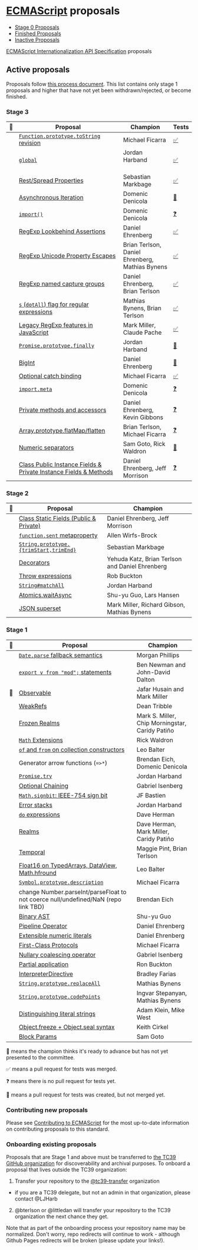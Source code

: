 # [ECMAScript](https://github.com/tc39/ecma262) proposals

 - [Stage 0 Proposals](stage-0-proposals.md)
 - [Finished Proposals](finished-proposals.md)
 - [Inactive Proposals](inactive-proposals.md)

[ECMAScript Internationalization API Specification](ecma402/README.md) proposals

## Active proposals

Proposals follow [this process document](https://tc39.github.io/process-document/).
This list contains only stage 1 proposals and higher that have not yet been withdrawn/rejected, or become finished.

### Stage 3

| :rocket: | Proposal                                                 | Champion                                        | Tests |
|--|------------------------------------------------------------------|-------------------------------------------------|-------|
|  | [`Function.prototype.toString` revision][function-to-string]     | Michael Ficarra                                 | [:white_check_mark:](https://github.com/tc39/test262/issues/1163) |
|  | [`global`][global]                                               | Jordan Harband                                  | [:white_check_mark:](https://github.com/tc39/test262/issues/765)  |
|  | [Rest/Spread Properties][object-rest-spread]                     | Sebastian Markbage                              | [:white_check_mark:](https://github.com/tc39/test262/issues/865)  |
|  | [Asynchronous Iteration][async-iteration]                        | Domenic Denicola                                | [:construction:](https://github.com/tc39/test262/issues/923)      |
|  | [`import()`][dynamic-import]                                     | Domenic Denicola                                | [:question:](https://github.com/tc39/test262/issues/1164)         |
|  | [RegExp Lookbehind Assertions][lookbehind]                       | Daniel Ehrenberg                                | [:white_check_mark:](https://github.com/tc39/test262/issues/999)  |
|  | [RegExp Unicode Property Escapes][unicode-escapes]               | Brian Terlson, Daniel Ehrenberg, Mathias Bynens | [:white_check_mark:](https://github.com/tc39/test262/issues/1014) |
|  | [RegExp named capture groups][named-groups]                      | Daniel Ehrenberg, Brian Terlson                 | [:white_check_mark:](https://github.com/tc39/test262/issues/998)  |
|  | [`s` (`dotAll`) flag for regular expressions][dot-all]           | Mathias Bynens, Brian Terlson                   | [:white_check_mark:](https://github.com/tc39/test262/issues/997)  |
|  | [Legacy RegExp features in JavaScript][regexp-legacy]            | Mark Miller, Claude Pache                       | [:white_check_mark:](https://github.com/tc39/test262/issues/1165) |
|  | [`Promise.prototype.finally`][finally]                           | Jordan Harband                                  | [:construction:](https://github.com/tc39/test262/issues/866)      |
|  | [BigInt][bigint]                                                 | Daniel Ehrenberg                                | [:construction:](https://github.com/tc39/test262/issues/1056)     |
|  | [Optional catch binding][optional-catch]                         | Michael Ficarra                                 | [:white_check_mark:](https://github.com/tc39/test262/issues/1166) |
|  | [`import.meta`][import-meta]                                     | Domenic Denicola                                | [:question:](https://github.com/tc39/test262/issues/1342)         |
|  | [Private methods and accessors][private-methods]                 | Daniel Ehrenberg, Kevin Gibbons                 | [:question:](https://github.com/tc39/test262/issues/1343)         |
|  | [Array.prototype.flatMap/flatten][flat]                          | Brian Terlson, Michael Ficarra                  | [:question:](https://github.com/tc39/test262/issues/new)          |
|  | [Numeric separators][numeric_separators]                         | Sam Goto, Rick Waldron                          | [:construction:](https://github.com/tc39/test262/issues/1051)     |
|  | [Class Public Instance Fields & Private Instance Fields & Methods][class-fields] | Daniel Ehrenberg, Jeff Morrison | [:question:](https://github.com/tc39/test262/issues/1161)         |



### Stage 2

| :rocket: | Proposal                                                 | Champion                                        |
|--|------------------------------------------------------------------|-------------------------------------------------|
|  | [Class Static Fields (Public & Private)][class-fields]           | Daniel Ehrenberg, Jeff Morrison                 |
|  | [`function.sent` metaproperty][function-sent]                    | Allen Wirfs-Brock                               |
|  | [`String.prototype.{trimStart,trimEnd}`][trims]                  | Sebastian Markbage                              |
|  | [Decorators][decorators]                                         | Yehuda Katz, Brian Terlson and Daniel Ehrenberg |
|  | [Throw expressions][throw-expressions]                           | Rob Buckton                                     |
|  | [`String#matchAll`][matchall]                                    | Jordan Harband                                  |
|  | [Atomics.waitAsync][nonblocking]                                 | Shu-yu Guo, Lars Hansen                         |
|  | [JSON superset][json-superset]                                   | Mark Miller, Richard Gibson, Mathias Bynens     |

### Stage 1

| :rocket: | Proposal                                                 | Champion                                        |
|--|------------------------------------------------------------------|-------------------------------------------------|
|  | [`Date.parse` fallback semantics][date-parse]                    | Morgan Phillips                                 |
|  | [`export v from "mod";` statements][export-from]                 | Ben Newman and John-David Dalton                |
| :rocket: | [Observable][observable]                                 | Jafar Husain and Mark Miller                    |
|  | [WeakRefs][weakrefs]                                             | Dean Tribble                                    |
|  | [Frozen Realms][frozen-realms]                                   | Mark S. Miller, Chip Morningstar, Caridy Patiño |
|  | [`Math` Extensions][more-math]                                   | Rick Waldron                                    |
|  | [`of` and `from` on collection constructors][collection-of-from] | Leo Balter                                      |
|  | Generator arrow functions (`=>*`)                                | Brendan Eich, Domenic Denicola                  |
|  | [`Promise.try`][try]                                             | Jordan Harband                                  |
|  | [Optional Chaining][chaining]                                    | Gabriel Isenberg                                |
|  | [`Math.signbit`: IEEE-754 sign bit][signbit]                     | JF Bastien                                      |
|  | [Error stacks][stacks]                                           | Jordan Harband                                  |
|  | [`do` expressions][do]                                           | Dave Herman                                     |
|  | [Realms][realms]                                                 | Dave Herman, Mark Miller, Caridy Patiño         |
|  | [Temporal][temporal]                                             | Maggie Pint, Brian Terlson                      |
|  | [Float16 on TypedArrays, DataView, Math.hfround][float16s]       | Leo Balter                                      |
|  | [`Symbol.prototype.description`][symbol-description]             | Michael Ficarra                                 |
|  | change Number.parseInt/parseFloat to not coerce null/undefined/NaN (repo link TBD) | Brendan Eich                  |
|  | [Binary AST][binary-ast]                                         | Shu-yu Guo                                      |
|  | [Pipeline Operator][pipeline]                                    | Daniel Ehrenberg                                |
|  | [Extensible numeric literals][extensible-literals]               | Daniel Ehrenberg                                |
|  | [First-Class Protocols][protocols]                               | Michael Ficarra                                 |
|  | [Nullary coalescing operator][nullary-coalescing]                | Gabriel Isenberg                                |
|  | [Partial application][partial-application]                       | Ron Buckton                                     |
|  | [InterpreterDirective][interpreter-directive]                    | Bradley Farias                                  |
|  | [`String.prototype.replaceAll`][replace-all]                     | Mathias Bynens                                  |
|  | [`String.prototype.codePoints`][codepoints]                      | Ingvar Stepanyan, Mathias Bynens                |
|  | [Distinguishing literal strings][distinguishing-literal-strings] | Adam Klein, Mike West                           |
|  | [Object.freeze + Object.seal syntax][freeze-seal-syntax]         | Keith Cirkel                                    |
|  | [Block Params][block-params]                                     | Sam Goto                                        |

:rocket: means the champion thinks it's ready to advance but has not yet presented to the committee.

:white_check_mark: means a pull request for tests was merged.

:question: means there is no pull request for tests yet.

:construction: means a pull request for tests was created, but not merged yet.

### Contributing new proposals

Please see [Contributing to ECMAScript](/CONTRIBUTING.md) for the most up-to-date information on contributing proposals to this standard.

### Onboarding existing proposals

Proposals that are Stage 1 and above must be transferred to [the TC39 GitHub organization](https://github.com/tc39) for discoverability and archival purposes. To onboard a proposal that lives outside the TC39 organization:

1. Transfer your repository to the [@tc39-transfer](http://github.com/tc39-transfer) organization
  - if you are a TC39 delegate, but not an admin in that organization, please contact @LJHarb
2. @bterlson or @littledan will transfer your repository to the TC39 organization the next chance they get.

Note that as part of the onboarding process your repository name may be normalized. Don't worry, repo redirects will continue to work - although Github Pages redirects will be broken (please update your links!).

[function-to-string]: https://github.com/tc39/Function-prototype-toString-revision
[global]: https://github.com/tc39/proposal-global
[object-rest-spread]: https://github.com/tc39/proposal-object-rest-spread
[async-iteration]: https://github.com/tc39/proposal-async-iteration
[dynamic-import]: https://github.com/tc39/proposal-dynamic-import
[lookbehind]: https://github.com/tc39/proposal-regexp-lookbehind
[unicode-escapes]: https://github.com/tc39/proposal-regexp-unicode-property-escapes
[named-groups]: https://github.com/tc39/proposal-regexp-named-groups
[dot-all]: https://github.com/tc39/proposal-regexp-dotall-flag
[regexp-legacy]: https://github.com/tc39/proposal-regexp-legacy-features
[finally]: https://github.com/tc39/proposal-promise-finally
[bigint]: https://github.com/tc39/proposal-bigint
[class-fields]: https://github.com/tc39/proposal-class-fields
[optional-catch]: https://github.com/tc39/proposal-optional-catch-binding
[function-sent]: https://github.com/allenwb/ESideas/blob/master/Generator%20metaproperty.md
[trims]: https://github.com/sebmarkbage/ecmascript-string-left-right-trim
[decorators]: http://github.com/tc39/proposal-decorators
[import-meta]: https://github.com/tc39/proposal-import-meta
[numeric_separators]: https://github.com/samuelgoto/proposal-numeric-separator
[private-methods]: https://github.com/littledan/proposal-private-methods
[date-parse]: https://github.com/mrrrgn/proposal-date-time-string-format
[export-from]: https://github.com/tc39/proposal-export-default-from
[observable]: https://github.com/tc39/proposal-observable
[matchall]: https://github.com/tc39/String.prototype.matchAll
[weakrefs]: https://github.com/tc39/proposal-weakrefs
[frozen-realms]: https://github.com/FUDCo/frozen-realms
[more-math]: https://github.com/rwaldron/proposal-math-extensions
[collection-of-from]: https://github.com/leobalter/proposal-setmap-offrom
[try]: https://github.com/ljharb/proposal-promise-try
[chaining]: https://github.com/tc39/proposal-optional-chaining
[signbit]: http://jfbastien.github.io/papers/Math.signbit.html
[stacks]: https://github.com/ljharb/proposal-error-stacks
[do]: https://github.com/tc39/proposal-do-expressions
[realms]: https://github.com/caridy/proposal-realms
[temporal]: https://github.com/maggiepint/proposal-temporal
[float16s]: https://docs.google.com/presentation/d/1Ta_IbravBUOvu7LUhlN49SvLU-8G8bIQnsS08P3Z4vY/edit?usp=sharing
[nonblocking]: https://github.com/tc39/proposal-atomics-wait-async
[symbol-description]: https://github.com/tc39/proposal-Symbol-description
[flat]: https://github.com/tc39/proposal-flatMap
[throw-expressions]: https://github.com/rbuckton/proposal-throw-expressions
[binary-ast]: https://github.com/syg/ecmascript-binary-ast
[pipeline]: https://github.com/tc39/proposal-pipeline-operator
[extensible-literals]: https://github.com/littledan/proposal-extensible-numeric-literals
[protocols]: https://github.com/michaelficarra/proposal-first-class-protocols
[json-superset]: https://github.com/tc39/proposal-json-superset
[nullary-coalescing]: https://github.com/gisenberg/proposal-nullary-coalescing
[partial-application]: https://github.com/rbuckton/proposal-partial-application
[interpreter-directive]: https://gist.github.com/bmeck/59cf8c16959eccffd8b7e9828826a842
[replace-all]: https://github.com/psmarshall/string-replace-all-proposal
[codepoints]: https://github.com/RReverser/string-prototype-codepoints
[distinguishing-literal-strings]: https://github.com/mikewest/tc39-proposal-literals
[freeze-seal-syntax]: https://github.com/keithamus/object-freeze-seal-syntax
[block-params]: https://github.com/samuelgoto/proposal-block-params

